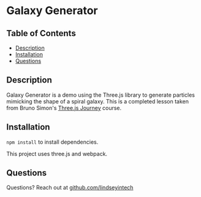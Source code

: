 # Galaxy Generator 

## Table of Contents
* [Description](#description)
* [Installation](#installation)
* [Questions](#questions)

## Description
Galaxy Generator is a demo using the Three.js library to generate particles mimicking the shape of a spiral galaxy. This is a completed lesson taken from Bruno Simon's [Three.js Journey](https://threejs-journey.com/) course.

## Installation
`npm install` to install dependencies. 

This project uses three.js and webpack.

## Questions
Questions? Reach out at [github.com/lindseyintech](github.com/lindseyintech)
  
